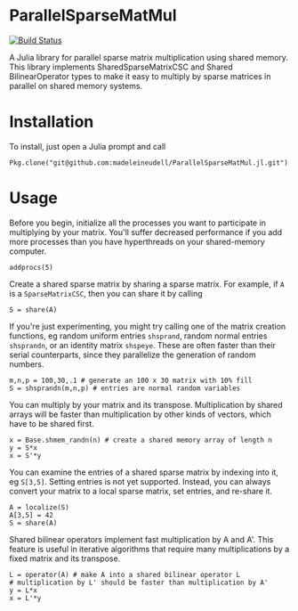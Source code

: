 # ParallelSparseMatMul

[![Build Status](https://travis-ci.org/madeleineudell/ParallelSparseMatMul.jl.png)](https://travis-ci.org/madeleineudell/ParallelSparseMatMul.jl)

A Julia library for parallel sparse matrix multiplication using shared memory.
This library implements SharedSparseMatrixCSC and Shared BilinearOperator types
to make it easy to multiply by sparse matrices in parallel on shared memory systems.

Installation
============

To install, just open a Julia prompt and call
	
	Pkg.clone("git@github.com:madeleineudell/ParallelSparseMatMul.jl.git")

Usage
=====

Before you begin, initialize all the processes you want to participate in multiplying by your matrix.
You'll suffer decreased performance if you add more processes 
than you have hyperthreads on your shared-memory computer.

	addprocs(5)

Create a shared sparse matrix by sharing a sparse matrix.
For example, if `A` is a `SparseMatrixCSC`, then you can share it by calling

	S = share(A)

If you're just experimenting, you might try calling one of the matrix creation functions,
eg random uniform entries `shsprand`, random normal entries `shsprandn`,
or an identity matrix `shspeye`. 
These are often faster than their serial counterparts, since
they parallelize the generation of random numbers.

	m,n,p = 100,30,.1 # generate an 100 x 30 matrix with 10% fill
	S = shsprandn(m,n,p) # entries are normal random variables

You can multiply by your matrix and its transpose.
Multiplication by shared arrays will be faster than multiplication by other kinds of vectors,
which have to be shared first.

	x = Base.shmem_randn(n) # create a shared memory array of length n
	y = S*x
	x = S'*y

You can examine the entries of a shared sparse matrix by indexing into it,
eg `S[3,5]`.
Setting entries is not yet supported.
Instead, you can always convert your matrix to a local sparse matrix,
set entries, and re-share it.

	A = localize(S)
	A[3,5] = 42
	S = share(A)

Shared bilinear operators implement fast multiplication by A and A'.
This feature is useful in iterative algorithms that require many multiplications
by a fixed matrix and its transpose.

	L = operator(A) # make A into a shared bilinear operator L
	# multiplication by L' should be faster than multiplication by A'
	y = L*x 
	x = L'*y
